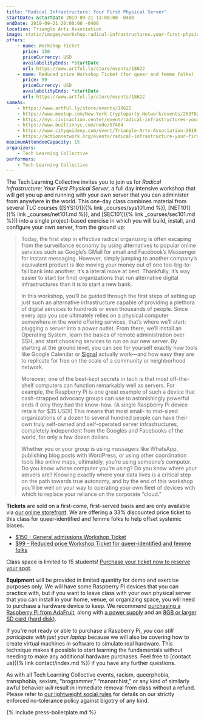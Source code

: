 ```yaml
---
title: "Radical Infrastructure: Your First Physical Server"
startDate: &startDate 2019-09-21 13:00:00 -0400
endDate: 2019-09-21 20:00:00 -0400
location: Triangle Arts Association
image: static/images/workshop.radical-infrastructures.your-first-physical-server.rectangle.png
offers:
    - name: Workshop Ticket
      price: 150
      priceCurrency: USD
      availabilityEnds: *startDate
      url: https://www.artful.ly/store/events/18622
    - name: Reduced price Workshop Ticket (for queer and femme folks)
      price: 99
      priceCurrency: USD
      availabilityEnds: *startDate
      url: https://www.artful.ly/store/events/18622
sameAs:
    - https://www.artful.ly/store/events/18622
    - https://www.meetup.com/New-York-Cryptoparty-Network/events/263782683/
    - https://nyc.civicaction.center/event/radical-infrastructures-your-first-physical-server
    - https://www.builtinnyc.com/node/57464
    - https://www.cityguideny.com/event/Triangle-Arts-Association-2019-09-21-2019-09-21
    - https://actionnetwork.org/events/radical-infrastructure-your-first-physical-server
maximumAttendeeCapacity: 15
organizers:
    - Tech Learning Collective
performers:
    - Tech Learning Collective
---
```


The Tech Learning Collective invites you to join us for *Radical Infrastructure: Your First Physical Server*, a full day intensive workshop that will get you up and running with your own server that you can administer from anywhere in the world. This one-day class combines material from several TLC courses ([SYS101]({% link _courses/sys101.md %}), [NET101]({% link _courses/net101.md %}), and [SEC101]({% link _courses/sec101.md %})) into a single project-based exercise in which you will build, install, and configure your own server, from the ground up:

> Today, the first step in effective radical organizing is often escaping from the surveillance economy by using alternatives to popular online services such as Google’s GMail for email and Facebook’s Messenger for instant messaging. However, simply jumping to another company’s equivalent product is like moving your money out of one too-big-to-fail bank into another; it’s a lateral move at best. Thankfully, it’s way easier to start (or find) organizations that run alternative digital infrastructures than it is to start a new bank.
>
> In this workshop, you’ll be guided through the first steps of setting up just such an alternative infrastructure capable of providing a plethora of digital services to hundreds or even thousands of people. Since every app you use ultimately relies on a physical computer somewhere in the world offering services, that’s where we’ll start: plugging a server into a power outlet. From there, we’ll install an Operating System, learn the basics of remote administration over SSH, and start choosing services to run on our new server. By starting at the ground level, you can see for yourself exactly how tools like Google Calendar or [Signal](https://signal.org/) actually work—and how easy they are to replicate for free on the scale of a community or neighborhood network.
> 
> Moreover, one of the best-kept secrets in tech is that most off-the-shelf computers can function remarkably well as servers. For example, the Raspberry Pi is one great example of such a device that cash-strapped advocacy groups can use to astonishingly powerful ends if only they had the know-how. (A single Raspberry Pi device retails for $35 USD!) This means that most small- to mid-sized organizations of a dozen to several hundred people can have their own truly self-owned and self-operated server infrastructures, completely independent from the Googles and Facebooks of the world, for only a few dozen dollars.
>
> Whether you or your group is using messagers like WhatsApp, publishing blog posts with WordPress, or using other coordination tools like online maps, ultimately, you’re using someone’s computer. Do you know whose computer you’re using? Do you know where your servers are? Knowing exactly where your data lives is a critical step on the path towards true autonomy, and by the end of this workshop you’ll be well on your way to operating your own fleet of devices with which to replace your reliance on the corporate “cloud.”

**Tickets** are sold on a first-come, first-served basis and are only available via [our online storefront](https://www.artful.ly/store/events/18622). We are offering a 33% discounted price ticket to this class for queer-identified and femme folks to help offset systemic biases.

* [$150 - General admissions Workshop Ticket](https://www.artful.ly/store/events/18622)
* [$99 - Reduced price Workshop Ticket for queer-identified and femme folks](https://www.artful.ly/store/events/18622)

Class space is limited to 15 students! [Purchase your ticket now to reserve your spot](https://www.artful.ly/store/events/18622).

**Equipment** will be provided in limited quantity for demo and exercise purposes only. We will have some Raspberry Pi devices that you can practice with, but if you want to leave class with your own physical server that you can install in your home, venue, or organizing space, you will need to purchase a hardware device to keep. We recommend [purchasing a Raspberry Pi from AdaFruit](https://www.adafruit.com/product/3775), along with [a power supply](https://www.adafruit.com/product/1995) and an [8GB or larger SD card (hard disk)](https://www.adafruit.com/product/1294).

If you&rsquo;re not ready or able to purchase a Raspberry Pi, *you can still participate with just your laptop* because we will also be covering how to create virtual machines in software to simulate real hardware. This technique makes it possible to start learning the fundamentals without needing to make any additional hardware purchases. Feel free to [contact us]({% link contact/index.md %}) if you have any further questions.

As with all Tech Learning Collective events, racism, queerphobia, transphobia, sexism, “brogrammer,” “manarchist,” or any kind of similarly awful behavior *will* result in immediate removal from class without a refund. Please refer to [our lightweight social rules](https://github.com/AnarchoTechNYC/meta/wiki/Social-rules) for details on our strictly enforced no-tolerance policy against bigotry of any kind.

{% include press-boilerplate.md %}
